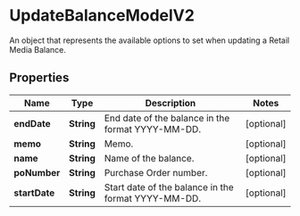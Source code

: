 

# UpdateBalanceModelV2

An object that represents the available options to set when updating a Retail Media Balance.

## Properties

| Name | Type | Description | Notes |
|------------ | ------------- | ------------- | -------------|
|**endDate** | **String** | End date of the balance in the format YYYY-MM-DD. |  [optional] |
|**memo** | **String** | Memo. |  [optional] |
|**name** | **String** | Name of the balance. |  [optional] |
|**poNumber** | **String** | Purchase Order number. |  [optional] |
|**startDate** | **String** | Start date of the balance in the format YYYY-MM-DD. |  [optional] |



